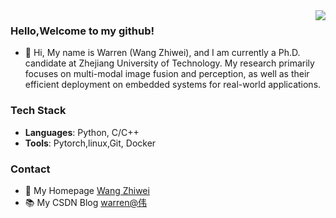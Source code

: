 <a href="https://github.com/warren-wzw">
  <img align="right" 
       src="https://github-readme-stats.vercel.app/api?username=warren-wzw&show_icons=true&theme=transparent">
</a>

### Hello,Welcome to my github!
- 👋 Hi, My name is Warren (Wang Zhiwei), and I am currently a Ph.D. candidate at Zhejiang University of Technology. My research primarily focuses on multi-modal image fusion and perception, as well as their efficient deployment on embedded systems for real-world applications.
  
### Tech Stack
- **Languages**: Python, C/C++
- **Tools**: Pytorch,linux,Git, Docker
### Contact
- 🌱 My Homepage [Wang Zhiwei](https://warren-wzw.github.io/HomePage/#)
- 📚 My CSDN Blog [warren@伟](https://blog.csdn.net/warren103098?type=blog)

